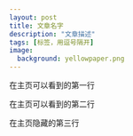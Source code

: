```yaml
---
layout: post
title: 文章名字
description: "文章描述"
tags: [标签，用逗号隔开]
image:
  background: yellowpaper.png
---
```


在主页可以看到的第一行

在主页可以看到的第二行

<!--more-->

在主页隐藏的第三行